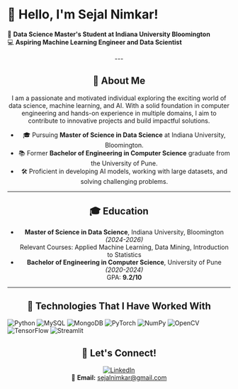 # 👋 Hello, I'm Sejal Nimkar!  
🌟 **Data Science Master's Student at Indiana University Bloomington**  
💻 **Aspiring Machine Learning Engineer and Data Scientist**  

<div align="center">
---

## 🚀 About Me  
I am a passionate and motivated individual exploring the exciting world of data science, machine learning, and AI. With a solid foundation in computer engineering and hands-on experience in multiple domains, I aim to contribute to innovative projects and build impactful solutions.

- 🎓 Pursuing **Master of Science in Data Science** at Indiana University, Bloomington.  
- 📚 Former **Bachelor of Engineering in Computer Science** graduate from the University of Pune.  
- 🛠️ Proficient in developing AI models, working with large datasets, and solving challenging problems.

---
## 🎓 Education  
- **Master of Science in Data Science**, Indiana University, Bloomington *(2024-2026)*  
  Relevant Courses: Applied Machine Learning, Data Mining, Introduction to Statistics  
- **Bachelor of Engineering in Computer Science**, University of Pune *(2020-2024)*  
  GPA: **9.2/10**  

---

## 🧰 Technologies That I Have Worked With  
<p align="left">
  <img src="https://img.shields.io/badge/Python-%233776AB.svg?style=flat&logo=python&logoColor=white" alt="Python"/>
  <img src="https://img.shields.io/badge/MySQL-%234479A1.svg?style=flat&logo=mysql&logoColor=white" alt="MySQL"/>
  <img src="https://img.shields.io/badge/MongoDB-%2347A248.svg?style=flat&logo=mongodb&logoColor=white" alt="MongoDB"/>
  <img src="https://img.shields.io/badge/PyTorch-%23EE4C2C.svg?style=flat&logo=pytorch&logoColor=white" alt="PyTorch"/>
  <img src="https://img.shields.io/badge/Numpy-%23013243.svg?style=flat&logo=numpy&logoColor=white" alt="NumPy"/>
  <img src="https://img.shields.io/badge/OpenCV-%235C3EE8.svg?style=flat&logo=opencv&logoColor=white" alt="OpenCV"/>
  <img src="https://img.shields.io/badge/TensorFlow-%23FF6F00.svg?style=flat&logo=tensorflow&logoColor=white" alt="TensorFlow"/>
  <img src="https://img.shields.io/badge/Streamlit-%23FF4B4B.svg?style=flat&logo=streamlit&logoColor=white" alt="Streamlit"/>
</p>


## 🤝 Let's Connect!  
[![LinkedIn](https://img.shields.io/badge/LinkedIn-%230077B5.svg?style=flat&logo=linkedin&logoColor=white)](https://linkedin.com/in/sejal-nimkar-890293213)  
📧 **Email:** [sejalnimkar@gmail.com](mailto:sejalnimkar@gmail.com)  

</div>
